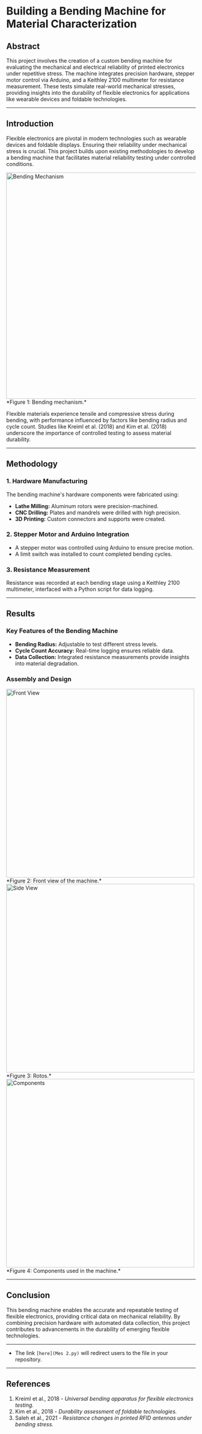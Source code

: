 # Building a Bending Machine for Material Characterization

## Abstract

This project involves the creation of a custom bending machine for evaluating the mechanical and electrical reliability of printed electronics under repetitive stress. The machine integrates precision hardware, stepper motor control via Arduino, and a Keithley 2100 multimeter for resistance measurement. These tests simulate real-world mechanical stresses, providing insights into the durability of flexible electronics for applications like wearable devices and foldable technologies.

---

## Introduction

Flexible electronics are pivotal in modern technologies such as wearable devices and foldable displays. Ensuring their reliability under mechanical stress is crucial. This project builds upon existing methodologies to develop a bending machine that facilitates material reliability testing under controlled conditions.

<img src="1.JPG" alt="Bending Mechanism" width="600"/>
*Figure 1: Bending mechanism.*

Flexible materials experience tensile and compressive stress during bending, with performance influenced by factors like bending radius and cycle count. Studies like Kreiml et al. (2018) and Kim et al. (2018) underscore the importance of controlled testing to assess material durability.

---

## Methodology

### 1. Hardware Manufacturing

The bending machine's hardware components were fabricated using:
- **Lathe Milling:** Aluminum rotors were precision-machined.
- **CNC Drilling:** Plates and mandrels were drilled with high precision.
- **3D Printing:** Custom connectors and supports were created.

### 2. Stepper Motor and Arduino Integration

- A stepper motor was controlled using Arduino to ensure precise motion.
- A limit switch was installed to count completed bending cycles.

### 3. Resistance Measurement

Resistance was recorded at each bending stage using a Keithley 2100 multimeter, interfaced with a Python script for data logging.

---

## Results

### Key Features of the Bending Machine

- **Bending Radius:** Adjustable to test different stress levels.
- **Cycle Count Accuracy:** Real-time logging ensures reliable data.
- **Data Collection:** Integrated resistance measurements provide insights into material degradation.

### Assembly and Design

<img src="4b.jpg" alt="Front View" width="500"/>
*Figure 2: Front view of the machine.*

<img src="5.jpg" alt="Side View" width="500"/>
*Figure 3: Rotos.*

<img src="4.jpg" alt="Components" width="500"/>
*Figure 4: Components used in the machine.*

---

## Conclusion

This bending machine enables the accurate and repeatable testing of flexible electronics, providing critical data on mechanical reliability. By combining precision hardware with automated data collection, this project contributes to advancements in the durability of emerging flexible technologies.

---
- The link `[here](Mes 2.py)` will redirect users to the file in your repository.

---
## References

1. Kreiml et al., 2018 - *Universal bending apparatus for flexible electronics testing.*
2. Kim et al., 2018 - *Durability assessment of foldable technologies.*
3. Saleh et al., 2021 - *Resistance changes in printed RFID antennas under bending stress.*
